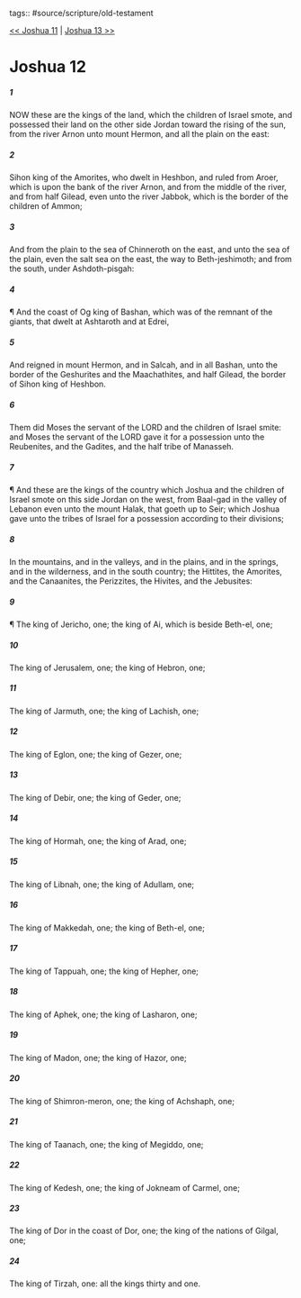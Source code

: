 tags:: #source/scripture/old-testament

[<< Joshua 11](old-testament/06_Joshua/Joshua_11.md) | [Joshua 13 >>](old-testament/06_Joshua/Joshua_13.md)

# Joshua 12

##### 1

NOW these are the kings of the land, which the children of Israel smote, and possessed their land on the other side Jordan toward the rising of the sun, from the river Arnon unto mount Hermon, and all the plain on the east:

##### 2

Sihon king of the Amorites, who dwelt in Heshbon, and ruled from Aroer, which is upon the bank of the river Arnon, and from the middle of the river, and from half Gilead, even unto the river Jabbok, which is the border of the children of Ammon;

##### 3

And from the plain to the sea of Chinneroth on the east, and unto the sea of the plain, even the salt sea on the east, the way to Beth-jeshimoth; and from the south, under Ashdoth-pisgah:

##### 4

¶ And the coast of Og king of Bashan, which was of the remnant of the giants, that dwelt at Ashtaroth and at Edrei,

##### 5

And reigned in mount Hermon, and in Salcah, and in all Bashan, unto the border of the Geshurites and the Maachathites, and half Gilead, the border of Sihon king of Heshbon.

##### 6

Them did Moses the servant of the LORD and the children of Israel smite: and Moses the servant of the LORD gave it for a possession unto the Reubenites, and the Gadites, and the half tribe of Manasseh.

##### 7

¶ And these are the kings of the country which Joshua and the children of Israel smote on this side Jordan on the west, from Baal-gad in the valley of Lebanon even unto the mount Halak, that goeth up to Seir; which Joshua gave unto the tribes of Israel for a possession according to their divisions;

##### 8

In the mountains, and in the valleys, and in the plains, and in the springs, and in the wilderness, and in the south country; the Hittites, the Amorites, and the Canaanites, the Perizzites, the Hivites, and the Jebusites:

##### 9

¶ The king of Jericho, one; the king of Ai, which is beside Beth-el, one;

##### 10

The king of Jerusalem, one; the king of Hebron, one;

##### 11

The king of Jarmuth, one; the king of Lachish, one;

##### 12

The king of Eglon, one; the king of Gezer, one;

##### 13

The king of Debir, one; the king of Geder, one;

##### 14

The king of Hormah, one; the king of Arad, one;

##### 15

The king of Libnah, one; the king of Adullam, one;

##### 16

The king of Makkedah, one; the king of Beth-el, one;

##### 17

The king of Tappuah, one; the king of Hepher, one;

##### 18

The king of Aphek, one; the king of Lasharon, one;

##### 19

The king of Madon, one; the king of Hazor, one;

##### 20

The king of Shimron-meron, one; the king of Achshaph, one;

##### 21

The king of Taanach, one; the king of Megiddo, one;

##### 22

The king of Kedesh, one; the king of Jokneam of Carmel, one;

##### 23

The king of Dor in the coast of Dor, one; the king of the nations of Gilgal, one;

##### 24

The king of Tirzah, one: all the kings thirty and one.

